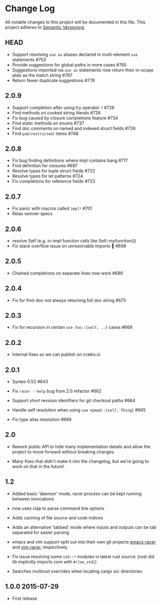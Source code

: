 Change Log
==========

All notable changes to this project will be documented in this file. This
project adheres to [Semantic Versioning](http://semver.org/).

## HEAD

- Support resolving `use as` aliases declared in multi-element `use` statements #753
- Provide suggestions for global paths in more cases #765
- Suggestions imported via `use as` statements now return their in-scope alias as the match string #767
- Return fewer duplicate suggestions #778

## 2.0.9

- Support completion after using try operator `?` #726
- Find methods on cooked string literals #728
- Fix bug caused by closure completions feature #734
- Find static methods on enums #737
- Find doc comments on named and indexed struct fields #739
- Find `pub(restricted)` items #748

## 2.0.8

- Fix bug finding definitions where impl contains bang #717
- Find definition for closures #697
- Resolve types for tuple struct fields #722
- Resolve types for let patterns #724
- Fix completions for reference fields #723

## 2.0.7

- Fix panic with macros called `impl*` #701
- Relax semver specs

## 2.0.6

- resolve Self (e.g. in-impl function calls like Self::myfunction())
- Fix stack overflow issue on unresolvable imports :tada: #698

## 2.0.5

- Chained completions on separate lines now work #686

## 2.0.4

- Fix for find-doc not always returning full doc string #675

## 2.0.3

- Fix for recursion in certain `use foo::{self, ..}` cases #669

## 2.0.2

- Internal fixes so we can publish on crates.io

## 2.0.1

- Syntex 0.52 #643

- Fix `racer --help` bug from 2.0 refactor #662

- Support short revision identifiers for git checkout paths #664

- Handle self resolution when using `use mymod::{self, Thing}` #665

- Fix type alias resolution #666

## 2.0

- Rework public API to hide many implementation details and allow the project to
  move forward without breaking changes.

- Many fixes that didn't make it into the changelog, but we're going to work on
  that in the future!

## 1.2

- Added basic 'daemon' mode, racer process can be kept running between
  invocations

- now uses clap to parse command line options

- Adds caching of file source and code indices

- Adds an alternative 'tabbed' mode where inputs and outputs can be tab
  separated for easier parsing

- emacs and vim support split out into their own git projects [emacs-racer] and
  [vim-racer], respectively.

- Fix issue resolving some `std::*` modules in latest rust source: (rust std lib
  implicitly imports core with `#![no_std]`)

- Searches multirust overrides when locating cargo src directories

## 1.0.0 2015-07-29

- First release

[vim-racer]: https://github.com/racer-rust/vim-racer
[emacs-racer]: https://github.com/racer-rust/emacs-racer
